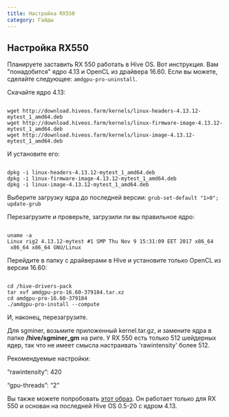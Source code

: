 ```yaml
---
title: Настройка RX550
category: Гайды
---
```


## Настройка RX550

Планируете заставить RX 550 работать в Hive OS. Вот инструкция. Вам "понадобится" ядро 4.13 и OpenCL из драйвера 16.60. Если вы можете, сделайте следующее: `amdgpu-pro-uninstall`.

Скачайте ядро 4.13:
<pre><code>
wget http://download.hiveos.farm/kernels/linux-headers-4.13.12-mytest_1_amd64.deb
wget http://download.hiveos.farm/kernels/linux-firmware-image-4.13.12-mytest_1_amd64.deb
wget http://download.hiveos.farm/kernels/linux-image-4.13.12-mytest_1_amd64.deb
</code></pre>
И установите его:
<pre><code>
dpkg -i linux-headers-4.13.12-mytest_1_amd64.deb
dpkg -i linux-firmware-image-4.13.12-mytest_1_amd64.deb
dpkg -i linux-image-4.13.12-mytest_1_amd64.deb
</code></pre>

Выберите загрузку ядра до последней версии:
`grub-set-default "1>0"; update-grub`

Перезагрузите и проверьте, загрузили ли вы правильное ядро:
<pre><code>
uname -a
Linux rig2 4.13.12-mytest #1 SMP Thu Nov 9 15:31:09 EET 2017 x86_64
 x86_64 x86_64 GNU/Linux
</code></pre>
Перейдите в папку с драйверами в Hive и установите только OpenCL из версии 16.60:
<pre><code>
cd /hive-drivers-pack
tar xvf amdgpu-pro-16.60-379184.tar.xz
cd amdgpu-pro-16.60-379184
./amdgpu-pro-install --compute
</code></pre>
И, наконец, перезагрузите.

Для sgminer, возьмите приложенный kernel.tar.gz, и замените ядра в папке **/hive/sgminer_gm** на риге. У RX 550 есть только 512 шейдерных ядер, так что не имеет смысла настраивать 'rawintensity' более 512.

Рекомендуемые настройки:

“rawintensity”: 420

“gpu-threads”: “2”

Вы также можете попробовать [этот образ](http://193.111.83.51/test/hive-0.5-20-rx550_sgminer.zip). Он работает только для RX 550 и основан на последней Hive OS 0.5-20 с ядром 4.13.
